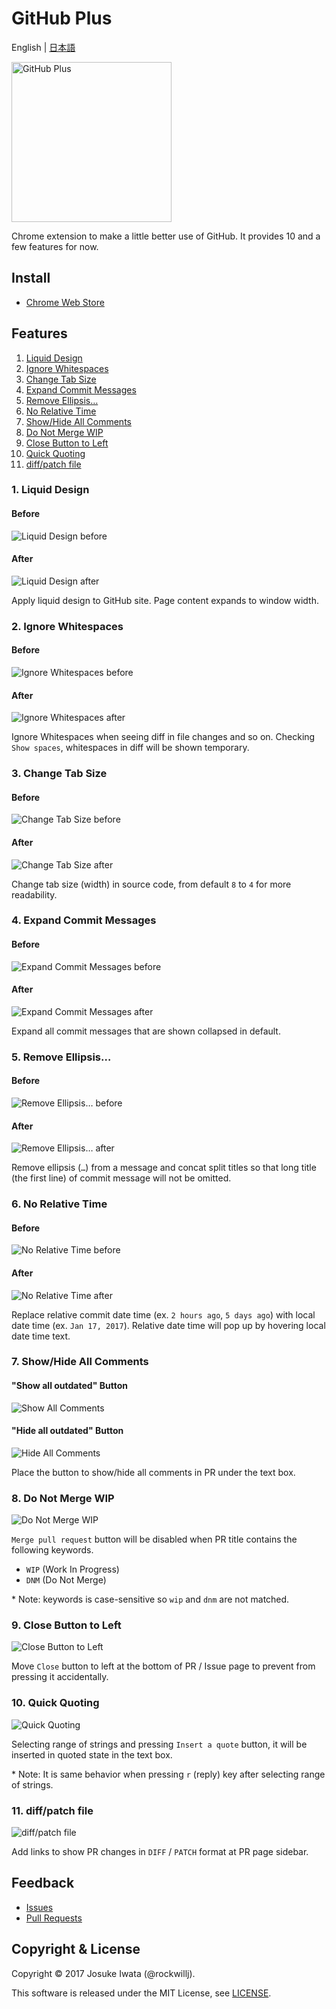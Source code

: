 # GitHub Plus

English | [日本語](README.ja.md)

<img src="image/icon512.png" alt="GitHub Plus" width="256"/>

Chrome extension to make a little better use of GitHub.
It provides 10 and a few features for now.

## Install

* [Chrome Web Store](https://chrome.google.com/webstore/detail/github-plus/lndphafdikhmpgopmchckooegfnifafm)

## Features

1. [Liquid Design](#liquid_design)
2. [Ignore Whitespaces](#ignore_whitespaces)
3. [Change Tab Size](#change_tab_size)
4. [Expand Commit Messages](#expand_commit_messages)
5. [Remove Ellipsis…](#remove_ellipsis)
6. [No Relative Time](#no_relative_time)
7. [Show/Hide All Comments](#show_hide_all_comments)
8. [Do Not Merge WIP](#do_not_merge_wip)
9. [Close Button to Left](#close_button_to_left)
10. [Quick Quoting](#quick_quoting)
11. [diff/patch file](#diff_patch_file)

### <a name="liquid_design">1. Liquid Design

#### Before

![Liquid Design before](image/1_Liquid_Design_before.png)

#### After

![Liquid Design after](image/1_Liquid_Design_after.png)

Apply liquid design to GitHub site.
Page content expands to window width.

### <a name="ignore_whitespaces">2. Ignore Whitespaces

#### Before

![Ignore Whitespaces before](image/2_Ignore_Whitespaces_before.png)

#### After

![Ignore Whitespaces after](image/2_Ignore_Whitespaces_after.png)

Ignore Whitespaces when seeing diff in file changes and so on.
Checking `Show spaces`, whitespaces in diff will be shown temporary.

### <a name="change_tab_size">3. Change Tab Size

#### Before

![Change Tab Size before](image/3_Change_Tab_Size_before.png)

#### After

![Change Tab Size after](image/3_Change_Tab_Size_after.png)

Change tab size (width) in source code, from default `8` to `4` for more readability.

### <a name="expand_commit_messages">4. Expand Commit Messages

#### Before

![Expand Commit Messages before](image/4_Expand_Commit_Messages_before.png)

#### After

![Expand Commit Messages after](image/4_Expand_Commit_Messages_after.png)

Expand all commit messages that are shown collapsed in default.

### <a name="remove_ellipsis">5. Remove Ellipsis…

#### Before

![Remove Ellipsis… before](image/5_Remove_Ellipsis…_before.png)

#### After

![Remove Ellipsis… after](image/5_Remove_Ellipsis…_after.png)

Remove ellipsis (`…`) from a message and concat split titles
so that long title (the first line) of commit message will not be omitted.

### <a name="no_relative_time">6. No Relative Time

#### Before

![No Relative Time before](image/6_No_Relative_Time_before.png)

#### After

![No Relative Time after](image/6_No_Relative_Time_after.png)

Replace relative commit date time (ex. `2 hours ago`, `5 days ago`) with local date time (ex. `Jan 17, 2017`).
Relative date time will pop up by hovering local date time text.

### <a name="show_hide_all_comments">7. Show/Hide All Comments

#### "Show all outdated" Button

![Show All Comments](image/7_Show_All_Comments.png)

#### "Hide all outdated" Button

![Hide All Comments](image/7_Hide_All_Comments.png)

Place the button to show/hide all comments in PR under the text box.

### <a name="do_not_merge_wip">8. Do Not Merge WIP

![Do Not Merge WIP](image/8_Do_Not_Merge_WIP.png)

`Merge pull request` button will be disabled when PR title contains the following keywords.

* `WIP` (Work In Progress)
* `DNM` (Do Not Merge)

\* Note: keywords is case-sensitive so `wip` and `dnm` are not matched.

### <a name="close_button_to_left">9. Close Button to Left

![Close Button to Left](image/9_Close_Button_to_Left.png)

Move `Close` button to left at the bottom of PR / Issue page to prevent from pressing it accidentally.

### <a name="quick_quoting">10. Quick Quoting

![Quick Quoting](image/10_Quick_Quoting.png)

Selecting range of strings and pressing `Insert a quote` button,
it will be inserted in quoted state in the text box.

\* Note: It is same behavior when pressing `r` (reply) key after selecting range of strings.

### <a name="diff_patch_file">11. diff/patch file

![diff/patch file](image/11_diff_patch_file.png)

Add links to show PR changes in `DIFF` / `PATCH` format at PR page sidebar.

## Feedback

* [Issues](https://github.com/rockwillj/GitHub-Plus/issues)
* [Pull Requests](https://github.com/rockwillj/GitHub-Plus/pulls)

## Copyright & License

Copyright © 2017 Josuke Iwata (@rockwillj).

This software is released under the MIT License, see [LICENSE](LICENSE).
